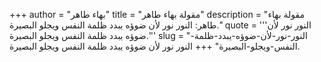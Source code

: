+++
author = "بهاء طاهر"
title = "مقولة بهاء طاهر"
description = "مقولة بهاء طاهر: النور نور لأن ضوؤه يبدد ظلمة النفس ويجلو البصيرة."
quote = '''النور نور لأن ضوؤه يبدد ظلمة النفس ويجلو البصيرة.'''
slug = "النور-نور-لأن-ضوؤه-يبدد-ظلمة-النفس-ويجلو-البصيرة"
+++
النور نور لأن ضوؤه يبدد ظلمة النفس ويجلو البصيرة.
